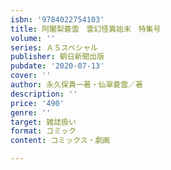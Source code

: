 ```yaml
---
isbn: '9784022754103'
title: 阿闍梨蒼雲　霊幻怪異始末　特集号
volume: ''
series: ＡＳスペシャル
publisher: 朝日新聞出版
pubdate: '2020-07-13'
cover: ''
author: 永久保貴一著・仙翠蒼雲／著
description: ''
price: '490'
genre: ''
target: 雑誌扱い
format: コミック
content: コミックス・劇画

---
```

